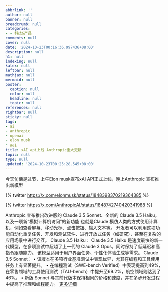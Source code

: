 ```yaml
---
abbrlink: ''
author: null
banner: null
breadcrumb: null
categories:
- - 科技&产品
comments: null
cover: null
date: '2024-10-23T00:16:36.997436+08:00'
description: null
h1: null
indexing: null
katex: null
leftbar: null
mathjax: null
mermaid: null
poster:
  caption: null
  color: null
  headline: null
  topic: null
references: null
rightbar: null
sticky: null
tags:
- ai
- anthropic
- openai
- elon musk
- xai
title: xAI api上线 Anthropic重大更新
topic: null
type: null
updated: '2024-10-23T00:25:28.545+08:00'
---
```

今天仿佛是过节，上午Elon musk宣布xAI API正式上线，晚上Anthropic 宣布推出新模型

{% twitter https://x.com/elonmusk/status/1848398370219364385 %}

{% twitter https://x.com/AnthropicAI/status/1848742740420341988 %}

Anthropic 宣布推出改进版的 Claude 3.5 Sonnet、全新的 Claude 3.5 Haiku， 以及一项新“模拟计算机访问”的新功能
也就是Claude 模仿人类的方式使用计算机，例如查看屏幕、移动光标、点击按钮、输入文本等。
开发者可以利用这项功能自动化重复任务、开发和测试软件、进行开放式任务（如研究），甚至在复杂的应用场景中进行交互。
Claude 3.5 Haiku：
Claude 3.5 Haiku 是速度最快的新一代模型，在多项测试中超越了上一代的 Claude 3 Opus，同时保持了低延迟和高指令跟随能力。 该模型适用于用户界面任务、个性化体验生成等需求。
Claude 3.5 Sonnet：
• 该版本在多项行业基准测试中表现优异，尤其在编程和工具使用任务上有显著提升。
• 在编程测试（SWE-bench Verified）中表现提高到49%，在零售领域的工具使用测试（TAU-bench）中提升至69.2%，航空领域则达到了46%。
• 新版 Sonnet 与其前代版本保持相同的价格和速度，并在多步开发过程中提高了推理和编程能力。
[更多详细](https://www.anthropic.com/news/3-5-models-and-computer-use)
